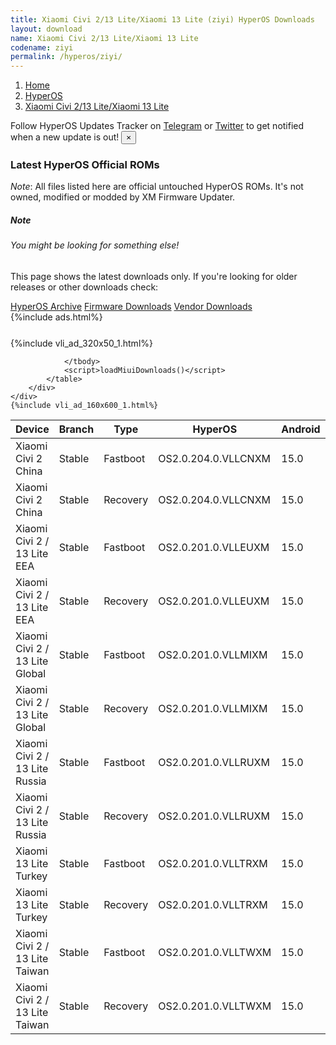 ```yaml
---
title: Xiaomi Civi 2/13 Lite/Xiaomi 13 Lite (ziyi) HyperOS Downloads
layout: download
name: Xiaomi Civi 2/13 Lite/Xiaomi 13 Lite
codename: ziyi
permalink: /hyperos/ziyi/
---
```

<nav aria-label="breadcrumb">
    <ol class="breadcrumb">
        <li class="breadcrumb-item"><a href="/">Home</a></li>
        <li class="breadcrumb-item"><a href="/hyperos/">HyperOS</a></li>
        <li class="breadcrumb-item active" aria-current="page"><a href="/hyperos/ziyi/">Xiaomi Civi 2/13 Lite/Xiaomi 13 Lite</a></li>
    </ol>
</nav>
<div class="alert alert-primary alert-dismissible fade show" role="alert">
    Follow HyperOS Updates Tracker on <a href="https://t.me/MIUIUpdatesTracker" class="alert-link">Telegram</a>
     or <a href="https://twitter.com/MiFwUpdater" class="alert-link">Twitter</a> to get notified when a new update is out!
    <button type="button" class="close" data-dismiss="alert" aria-label="Close">
        <span aria-hidden="true">&times;</span>
    </button>
</div>

### Latest HyperOS Official ROMs
*Note*: All files listed here are official untouched HyperOS ROMs. It's not owned, modified or modded by XM Firmware Updater.
<div class="card">
  <div class="card-body">
    <h5 class="card-title">Note</h5>
    <h6 class="card-subtitle mb-2 text-muted">You might be looking for something else!</h6>
    <p class="card-text">This page shows the latest downloads only.
     If you're looking for older releases or other downloads check:</p>
    <a href="/archive/hyperos/ziyi/" class="card-link">HyperOS Archive</a>
    <a href="/firmware/ziyi/" class="card-link">Firmware Downloads</a>
    <a href="/vendor/ziyi/" class="card-link">Vendor Downloads</a>
  </div>
</div>
{%include ads.html%}
<div class="row justify-content-center">
    <div class="col-10">
        <div class="table-responsive-md" style="margin-top: 25px;">
            {%include vli_ad_320x50_1.html%}
            <table id="miui" class="display dt-responsive nowrap compact table table-striped table-hover table-sm">
                <thead class="thead-dark">
                    <tr>
                        <th data-ref="device">Device</th>
                        <th data-ref="branch">Branch</th>
                        <th data-ref="type">Type</th>
                        <th data-ref="miui">HyperOS</th>
                        <th data-ref="android">Android</th>
                        <th data-ref="size">Size</th>
                        <th data-ref="size">Date</th>
                        <th data-ref="link">Link</th>
                    </tr>
                </thead>
                <tbody>
                <tr><td>Xiaomi Civi 2 China</td><td>Stable</td><td>Fastboot</td><td>OS2.0.204.0.VLLCNXM</td><td>15.0</td><td>7.6 GB</td><td>2025-09-05</td><td><a href="/hyperos/ziyi/stable/OS2.0.204.0.VLLCNXM/">Download</a></td></tr>
<tr><td>Xiaomi Civi 2 China</td><td>Stable</td><td>Recovery</td><td>OS2.0.204.0.VLLCNXM</td><td>15.0</td><td>6.0 GB</td><td>2025-09-12</td><td><a href="/hyperos/ziyi/stable/OS2.0.204.0.VLLCNXM/">Download</a></td></tr>
<tr><td>Xiaomi Civi 2 / 13 Lite EEA</td><td>Stable</td><td>Fastboot</td><td>OS2.0.201.0.VLLEUXM</td><td>15.0</td><td>7.2 GB</td><td>2025-09-08</td><td><a href="/hyperos/ziyi/stable/OS2.0.201.0.VLLEUXM/">Download</a></td></tr>
<tr><td>Xiaomi Civi 2 / 13 Lite EEA</td><td>Stable</td><td>Recovery</td><td>OS2.0.201.0.VLLEUXM</td><td>15.0</td><td>5.7 GB</td><td>2025-09-15</td><td><a href="/hyperos/ziyi/stable/OS2.0.201.0.VLLEUXM/">Download</a></td></tr>
<tr><td>Xiaomi Civi 2 / 13 Lite Global</td><td>Stable</td><td>Fastboot</td><td>OS2.0.201.0.VLLMIXM</td><td>15.0</td><td>7.2 GB</td><td>2025-09-08</td><td><a href="/hyperos/ziyi/stable/OS2.0.201.0.VLLMIXM/">Download</a></td></tr>
<tr><td>Xiaomi Civi 2 / 13 Lite Global</td><td>Stable</td><td>Recovery</td><td>OS2.0.201.0.VLLMIXM</td><td>15.0</td><td>5.6 GB</td><td>2025-09-16</td><td><a href="/hyperos/ziyi/stable/OS2.0.201.0.VLLMIXM/">Download</a></td></tr>
<tr><td>Xiaomi Civi 2 / 13 Lite Russia</td><td>Stable</td><td>Fastboot</td><td>OS2.0.201.0.VLLRUXM</td><td>15.0</td><td>7.1 GB</td><td>2025-09-08</td><td><a href="/hyperos/ziyi/stable/OS2.0.201.0.VLLRUXM/">Download</a></td></tr>
<tr><td>Xiaomi Civi 2 / 13 Lite Russia</td><td>Stable</td><td>Recovery</td><td>OS2.0.201.0.VLLRUXM</td><td>15.0</td><td>5.6 GB</td><td>2025-09-19</td><td><a href="/hyperos/ziyi/stable/OS2.0.201.0.VLLRUXM/">Download</a></td></tr>
<tr><td>Xiaomi 13 Lite Turkey</td><td>Stable</td><td>Fastboot</td><td>OS2.0.201.0.VLLTRXM</td><td>15.0</td><td>6.9 GB</td><td>2025-09-08</td><td><a href="/hyperos/ziyi/stable/OS2.0.201.0.VLLTRXM/">Download</a></td></tr>
<tr><td>Xiaomi 13 Lite Turkey</td><td>Stable</td><td>Recovery</td><td>OS2.0.201.0.VLLTRXM</td><td>15.0</td><td>5.6 GB</td><td>2025-09-19</td><td><a href="/hyperos/ziyi/stable/OS2.0.201.0.VLLTRXM/">Download</a></td></tr>
<tr><td>Xiaomi Civi 2 / 13 Lite Taiwan</td><td>Stable</td><td>Fastboot</td><td>OS2.0.201.0.VLLTWXM</td><td>15.0</td><td>6.8 GB</td><td>2025-09-08</td><td><a href="/hyperos/ziyi/stable/OS2.0.201.0.VLLTWXM/">Download</a></td></tr>
<tr><td>Xiaomi Civi 2 / 13 Lite Taiwan</td><td>Stable</td><td>Recovery</td><td>OS2.0.201.0.VLLTWXM</td><td>15.0</td><td>5.5 GB</td><td>2025-09-16</td><td><a href="/hyperos/ziyi/stable/OS2.0.201.0.VLLTWXM/">Download</a></td></tr>

                </tbody>
                <script>loadMiuiDownloads()</script>
            </table>
        </div>
    </div>
    {%include vli_ad_160x600_1.html%}
</div>
